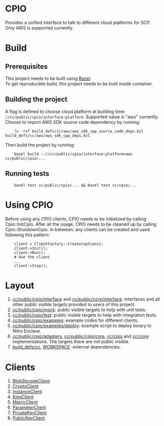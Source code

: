 # CPIO

Provides a unified interface to talk to different cloud platforms for SCP.  
Only AWS is supported currently.

# Build

## Prerequisites

This project needs to be built using [Bazel](https://bazel.build/install).  
To get reproducible build, this project needs to be built inside container.

## Building the project
A flag is defined to choose cloud platform at building time:
    `//cc/public/cpio/interface:platform`. Supported value is "aws" currently.  
Choose to import AWS SDK source code dependency by running:

        ln -rsf build_defs/cc/aws/aws_sdk_cpp_source_code_deps.bzl build_defs/cc/aws/aws_sdk_cpp_deps.bzl

Then build the project by running:

        bazel build --//cc/public/cpio/interface:platform=aws cc/public/cpio/...

## Running tests

        bazel test cc/public/cpio/... && bazel test cc/cpio/...

# Using CPIO
Before using any CPIO clients, CPIO needs to be initialized by calling Cpio::InitCpio. After all the usage, CPIO needs to be cleaned up by calling Cpio::ShutdownCpio. In between, any clients can be created and used following this pattern:

        client = ClientFactory::Create(options);
        client->Init();
        client->Run();
        # Use the client
        ...
        client->Stop();

# Layout

1. [cc/public/cpio/interface](interface) and [cc/public/core/interface](/cc/public/core/interface): interfaces and all other public visible targets provided to users of this project.
2. [cc/public/cpio/mock](mock): public visible targets to help with unit tests.
3. [cc/public/cpio/test](test): public visible targets to help with integration tests.
4. [cc/public/cpio/examples](examples): example codes for different clients.
5. [cc/public/cpio/examples/deploy](examples/deploy): example script to deploy binary to Nitro Enclave.
6. [cc/public/cpio/adapters](adapters), [cc/public/cpio/core](core/), [cc/cpio](/cc/cpio) and [cc/core](/cc/core): implementations. The targets there are not public visible.
7. [build_defs/cc](/build_defs/cc), [WORKSPACE](/WORKSPACE): external dependencies.
# Clients
1. [BlobStorageClient](interface/blob_storage_client)
2. [CryptoClient](interface/crypto_client)
3. [InstanceClient](interface/instance_client)
4. [KmsClient](interface/kms_client)
5. [MetricClient](interface/metric_client)
6. [ParameterClient](interface/parameter_client)
7. [PrivateKeyClient](interface/private_key_client)
8. [PublicKeyClient](interface/public_key_client)
